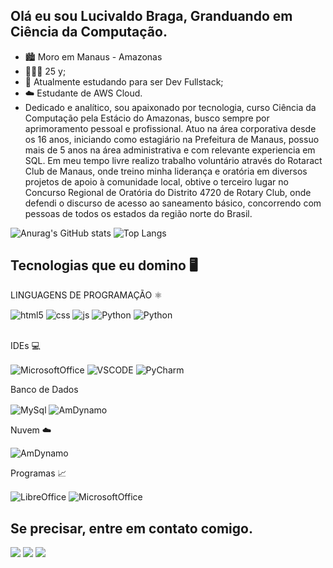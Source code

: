## Olá eu sou Lucivaldo Braga, Granduando em Ciência da Computação. 
 - 🏙️ Moro em Manaus - Amazonas 
 - 🧑🏻‍💻 25 y;
 - 📓 Atualmente estudando para ser Dev Fullstack;
 - ☁️ Estudante de AWS Cloud.
 - Dedicado e analítico, sou apaixonado por tecnologia, curso Ciência da Computação pela Estácio do Amazonas, busco sempre por aprimoramento pessoal e profissional. Atuo na área corporativa desde os 16 anos, iniciando como estagiário na Prefeitura de Manaus, possuo mais de 5 anos na área administrativa e com relevante experiencia em SQL. Em meu tempo livre realizo trabalho voluntário através do Rotaract Club de Manaus, onde treino minha liderança e oratória em diversos projetos de apoio à comunidade local, obtive o terceiro lugar no Concurso Regional de Oratória do Distrito 4720 de Rotary Club, onde defendi o discurso de acesso ao saneamento básico, concorrendo com pessoas de todos os estados da região norte do Brasil.
   
![Anurag's GitHub stats](https://github-readme-stats.vercel.app/api?username=lucivaldobraga&show_icons=true&theme=dracula&locale=pt-br)
![Top Langs](https://github-readme-stats.vercel.app/api/top-langs/?username=lucivaldobraga&size_weight=0.2&count_weight=0.2&theme=dracula&locale=pt-br)


## Tecnologias que eu domino 🖥️

<div style="display: inline_block">
 
  <p>LINGUAGENS DE PROGRAMAÇÃO ⚛️</p>
  <img align="center" alt="html5" src="https://img.shields.io/badge/HTML5-E34F26?style=for-the-badge&logo=html5&logoColor=white" />
  <img align="center" alt="css" src="https://img.shields.io/badge/CSS3-1572B6?style=for-the-badge&logo=css3&logoColor=white" />
  <img align="center" alt="js" src="https://img.shields.io/badge/JavaScript-F7DF1E?style=for-the-badge&logo=javascript&logoColor=black" />
  <img align="center" alt="Python" src="https://img.shields.io/badge/Python-14354C?style=for-the-badge&logo=python&logoColor=white" />
  <img align="center" alt="Python" src="https://img.shields.io/badge/PHP-777BB4?style=for-the-badge&logo=php&logoColor=white" />
  <br></br>
  <p>IDEs 💻</p>
  <img align="center" alt="MicrosoftOffice" src="https://img.shields.io/badge/sublime_text-%23575757.svg?&style=for-the-badge&logo=sublime-text&logoColor=important" />
  <img align="center" alt="VSCODE" src="https://img.shields.io/badge/Visual_Studio_Code-0078D4?style=for-the-badge&logo=visual%20studio%20code&logoColor=white" />
  <img align="center" alt="PyCharm" src="https://img.shields.io/badge/PyCharm-000000.svg?&style=for-the-badge&logo=PyCharm&logoColor=white" />
  <p>Banco de Dados</p>
  <img align="center" alt="MySql" src="https://img.shields.io/badge/MySQL-005C84?style=for-the-badge&logo=mysql&logoColor=white" />
  <img align="center" alt="AmDynamo" src="https://img.shields.io/badge/Amazon%20DynamoDB-4053D6?style=for-the-badge&logo=Amazon%20DynamoDB&logoColor=white" />
  <p>Nuvem ☁️</p>
  <img align="center" alt="AmDynamo" src="https://img.shields.io/badge/Amazon_AWS-FF9900?style=for-the-badge&logo=amazonaws&logoColor=white" />    
  <p>Programas 📈</p>
  <img align="center" alt="LibreOffice" src="https://img.shields.io/badge/LibreOffice-18A303?style=for-the-badge&logo=LibreOffice&logoColor=white" />
  <img align="center" alt="MicrosoftOffice" src="https://img.shields.io/badge/Microsoft_Office-D83B01?style=for-the-badge&logo=microsoft-office&logoColor=white" />
</div>
  
  ## Se precisar, entre em contato comigo.
 
<div> 
  <a href="https://instagram.com/braguilovisk" target="_blank"><img src="https://img.shields.io/badge/-Instagram-%23E4405F?style=for-the-badge&logo=instagram&logoColor=white" target="_blank"></a>
  <a href = "mailto:lucivaldo586@gmail.com"><img src="https://img.shields.io/badge/-Gmail-%23333?style=for-the-badge&logo=gmail&logoColor=white" target="_blank"></a>
  <a href="https://www.linkedin.com/in/lucivaldo-braga" target="_blank"><img src="https://img.shields.io/badge/-LinkedIn-%230077B5?style=for-the-badge&logo=linkedin&logoColor=white" target="_blank"></a> 
  
</div>
